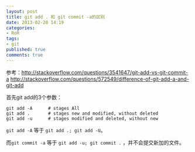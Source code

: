 ```yaml
---
layout: post
title: git add . 和 git commit -a的区别
date: 2013-02-28 14:19
categories:
- RoR
tags:
- git
published: true
comments: true
---
```

参考：<http://stackoverflow.com/questions/3541647/git-add-vs-git-commit-a>
<http://stackoverflow.com/questions/572549/difference-of-git-add-a-and-git-add>

首先git add的3个参数：

	git add -A 		# stages All
	git add . 		# stages new and modified, without deleted
	git add -u 		# stages modified and deleted, without new

`git add -A` 等于 `git add .; git add -U`。

而`git commit -a` 等于 `git add -u; git commit .` ，并不会提交新加的文件。
